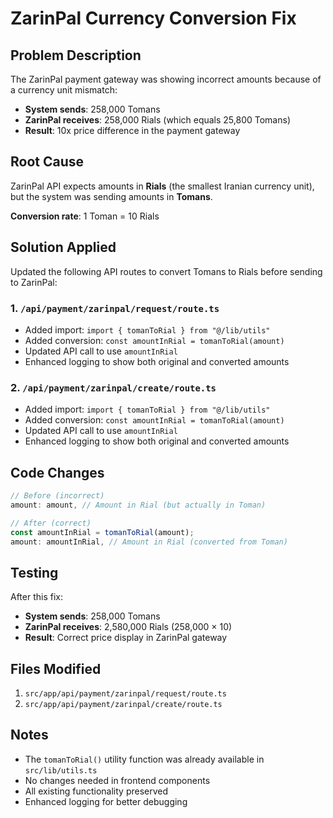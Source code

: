 # ZarinPal Currency Conversion Fix

## Problem Description

The ZarinPal payment gateway was showing incorrect amounts because of a currency unit mismatch:

- **System sends**: 258,000 Tomans
- **ZarinPal receives**: 258,000 Rials (which equals 25,800 Tomans)
- **Result**: 10x price difference in the payment gateway

## Root Cause

ZarinPal API expects amounts in **Rials** (the smallest Iranian currency unit), but the system was sending amounts in **Tomans**.

**Conversion rate**: 1 Toman = 10 Rials

## Solution Applied

Updated the following API routes to convert Tomans to Rials before sending to ZarinPal:

### 1. `/api/payment/zarinpal/request/route.ts`

- Added import: `import { tomanToRial } from "@/lib/utils"`
- Added conversion: `const amountInRial = tomanToRial(amount)`
- Updated API call to use `amountInRial`
- Enhanced logging to show both original and converted amounts

### 2. `/api/payment/zarinpal/create/route.ts`

- Added import: `import { tomanToRial } from "@/lib/utils"`
- Added conversion: `const amountInRial = tomanToRial(amount)`
- Updated API call to use `amountInRial`
- Enhanced logging to show both original and converted amounts

## Code Changes

```typescript
// Before (incorrect)
amount: amount, // Amount in Rial (but actually in Toman)

// After (correct)
const amountInRial = tomanToRial(amount);
amount: amountInRial, // Amount in Rial (converted from Toman)
```

## Testing

After this fix:

- **System sends**: 258,000 Tomans
- **ZarinPal receives**: 2,580,000 Rials (258,000 × 10)
- **Result**: Correct price display in ZarinPal gateway

## Files Modified

1. `src/app/api/payment/zarinpal/request/route.ts`
2. `src/app/api/payment/zarinpal/create/route.ts`

## Notes

- The `tomanToRial()` utility function was already available in `src/lib/utils.ts`
- No changes needed in frontend components
- All existing functionality preserved
- Enhanced logging for better debugging
